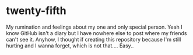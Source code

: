 # twenty-fifth

My rumination and feelings about my one and only special person. Yeah I know GitHub isn't a diary but I have nowhere else to post where my friends can't see it. Anyhow, I thought if creating this repository because I'm still hurting and I wanna forget, which is not that.... Easy..

